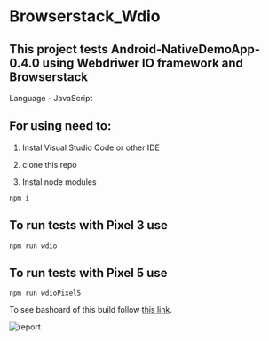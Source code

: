 # Browserstack_Wdio
## This project tests Android-NativeDemoApp-0.4.0 using Webdriwer IO framework and Browserstack

Language - JavaScript

## For using need to:
1. Instal Visual Studio Code or other IDE

2. clone this repo

3. Instal node modules
```console
npm i
```

## To run tests with Pixel 3 use
```console
npm run wdio 
```
## To run tests with Pixel 5 use
```console
npm run wdioPixel5
```
To see bashoard of this build follow [this link](https://app-automate.browserstack.com/dashboard/v2/public-build/UlNYSWRSZ2VGM2c1OUNxc2ZmbjVTMDF0aHdEWWZmYW1FNGlwSGJMYTZWaUVzVGZsR0xTdU9MQUJlVHY4SXFYYk5EZVBrU2FNVWFQd2IrT1ZodTRYcUE9PS0tcmtxdmhYaGFKMVRrQVpSaDJ4SGVnUT09--9f92e25003824beb6d3f2879efca4811667aba5a).

![report](https://i.imgur.com/FCFulEO.png)
